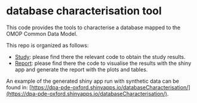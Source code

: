 # database characterisation tool

This code provides the tools to characterise a database mapped to the OMOP Common Data Model.

This repo is organized as follows:
- [Study](https://github.com/oxford-pharmacoepi/DatabaseCharacterisation/blob/main/Study/): please find there the relevant code to obtain the study results.
- [Report](https://github.com/oxford-pharmacoepi/DatabaseCharacterisation/blob/main/Report/): please find there the code to visualise the results with the shiny app and generate the report with the plots and tables.

An example of the generated shiny app run with synthetic data can be found in: [https://dpa-pde-oxford.shinyapps.io/databaseCharacterisation/](https://dpa-pde-oxford.shinyapps.io/databaseCharacterisation/).
